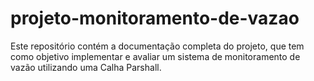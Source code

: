 # projeto-monitoramento-de-vazao
Este repositório contém a documentação completa do projeto, que tem como objetivo implementar e avaliar um sistema de monitoramento de vazão utilizando uma Calha Parshall.
